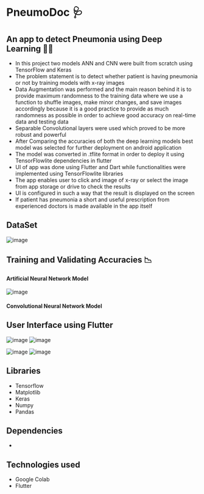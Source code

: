 # **PneumoDoc** 🩺

## An app to detect Pneumonia using Deep Learning 🧠📱
- In this project two models ANN and CNN were built from scratch using TensorFlow and Keras
- The problem statement is to detect whether patient is having pneumonia or not by training models with x-ray images
- Data Augmentation was performed and the main reason behind it is to provide maximum randomness to the training data where we use a function to shuffle images, make minor changes, and save images accordingly because it is a good practice to provide as much randomness as possible in order to achieve good accuracy on real-time data and testing data
- Separable Convolutional layers were used which proved to be more robust and powerful
- After Comparing the accuracies of both the deep learning models best model was selected for further deployment on android application
- The model was converted in .tflite format in order to deploy it using TensorFlowlite dependencies in flutter
- UI of app was done using Flutter and Dart while functionalities were implemented using TensorFlowlite libraries
- The app enables user to click and image of x-ray or select the image from app storage or drive to check the results
- UI is configured in such a way that the result is displayed on the screen
- If patient has pneumonia a short and useful prescription from experienced doctors is made available in the app itself

## DataSet
![image](https://user-images.githubusercontent.com/78098329/156110186-0e3dc2d5-1bd5-4f4d-9148-4997d42d5b82.png)


## Training and Validating Accuracies 📉
#### Artificial Neural Network Model
![image](https://user-images.githubusercontent.com/78098329/156110930-a027720b-2355-47d5-98a3-86af69492d5b.png)

#### Convolutional Neural Network Model

## User Interface using Flutter
![image](https://user-images.githubusercontent.com/78098329/156112145-c7043140-c068-4667-ba0e-728774bdd676.png)       ![image](https://user-images.githubusercontent.com/78098329/156111802-b06c32f5-9f6b-4714-a6d6-58c2791ec16a.png)


![image](https://user-images.githubusercontent.com/78098329/156111769-bd3c501b-32d6-4cdd-a3fc-6a0b8880ec4f.png)       ![image](https://user-images.githubusercontent.com/78098329/156112226-2aa97aa6-a294-4305-88d6-a75e050c5cc4.png)


## Libraries
- Tensorflow
- Matplotlib
- Keras
- Numpy
- Pandas

## Dependencies
- 

## Technologies used
- Google Colab
- Flutter
